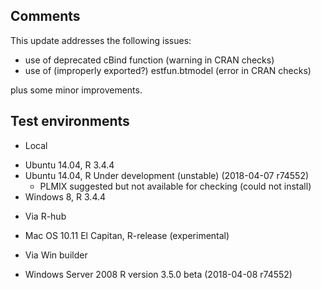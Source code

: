 ## Comments

This update addresses the following issues:

- use of deprecated cBind function (warning in CRAN checks)
- use of (improperly exported?) estfun.btmodel (error in CRAN checks)

plus some minor improvements.

## Test environments

* Local
 - Ubuntu 14.04, R 3.4.4
 - Ubuntu 14.04, R Under development (unstable) (2018-04-07 r74552)
     - PLMIX suggested but not available for checking (could not install)
 - Windows 8, R 3.4.4
 
* Via R-hub 
 - Mac OS 10.11 El Capitan, R-release (experimental)
 
* Via Win builder
 - Windows Server 2008 R version 3.5.0 beta (2018-04-08 r74552)
